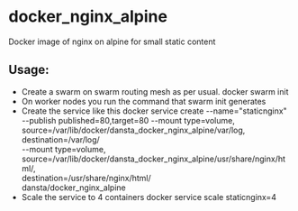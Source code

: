 # docker_nginx_alpine
Docker image of nginx on alpine for small static content

## Usage:

- Create a swarm on swarm routing mesh as per usual.
  docker swarm init
- On worker nodes you run the command that swarm init generates
- Create the service like this 
  docker service create --name="staticnginx" --publish published=80,target=80 --mount type=volume, \
  source=/var/lib/docker/dansta_docker_nginx_alpine/var/log, \
  destination=/var/log/ \
  --mount type=volume, \
  source=/var/lib/docker/dansta_docker_nginx_alpine/usr/share/nginx/html/, \
  destination=/usr/share/nginx/html/ \
  dansta/docker_nginx_alpine
- Scale the service to 4 containers
  docker service scale staticnginx=4
